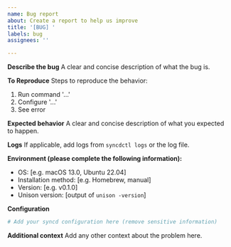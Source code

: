 ```yaml
---
name: Bug report
about: Create a report to help us improve
title: '[BUG] '
labels: bug
assignees: ''

---
```


**Describe the bug**
A clear and concise description of what the bug is.

**To Reproduce**
Steps to reproduce the behavior:
1. Run command '...'
2. Configure '...'
3. See error

**Expected behavior**
A clear and concise description of what you expected to happen.

**Logs**
If applicable, add logs from `syncdctl logs` or the log file.

**Environment (please complete the following information):**
 - OS: [e.g. macOS 13.0, Ubuntu 22.04]
 - Installation method: [e.g. Homebrew, manual]
 - Version: [e.g. v0.1.0]
 - Unison version: [output of `unison -version`]

**Configuration**
```yaml
# Add your syncd configuration here (remove sensitive information)
```

**Additional context**
Add any other context about the problem here. 